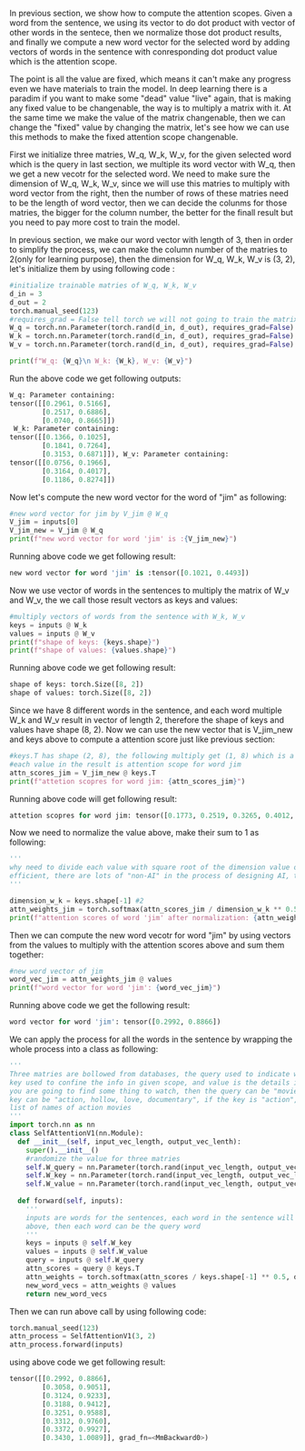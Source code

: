 In previous section, we show how to compute the attention scopes. Given a word from the sentence, we using its vector to do dot product with vector of other words in the sentece, then we normalize 
those dot product results, and finally we compute a new word vector for the selected word by adding vectors of words in the sentence with conresponding dot product value which is the attention scope.

The point is all the value are fixed, which means it can't make any progress even we have materials to train the model. In deep learning there is a paradim if you want to make some "dead" value 
"live" again, that is making any fixed value to be changenable, the way is to multiply a matrix with it. At the same time we make the value of the matrix changenable, then we can change the "fixed"
value by changing the matrix, let's see how we can use this methods to make the fixed attention scope changenable.

First we initialize three matries, W_q, W_k, W_v, for the given selected word which is the query in last section, we multiple its word vector with W_q, then we get a new vecotr for the selected word.
We need to make sure the dimension of W_q, W_k, W_v, since we will use this matries to multiply with word vector from the right, then the number of rows of these matries need to be the length of 
word vector, then we can decide the colunms for those matries, the bigger for the column number, the better for the finall result but you need to pay more cost to train the model.

In previous section, we make our word vector with length of 3, then in order to simplify the process, we can make the column number of the matries to 2(only for learning purpose), then the dimension
for W_q, W_k, W_v is (3, 2), let's initialize them by using following code :

```py
#initialize trainable matries of W_q, W_k, W_v
d_in = 3
d_out = 2
torch.manual_seed(123)
#requires_grad = False tell torch we will not going to train the matrix for now
W_q = torch.nn.Parameter(torch.rand(d_in, d_out), requires_grad=False)
W_k = torch.nn.Parameter(torch.rand(d_in, d_out), requires_grad=False)
W_v = torch.nn.Parameter(torch.rand(d_in, d_out), requires_grad=False)

print(f"W_q: {W_q}\n W_k: {W_k}, W_v: {W_v}")
```

Run the above code we get following outputs:

```py
W_q: Parameter containing:
tensor([[0.2961, 0.5166],
        [0.2517, 0.6886],
        [0.0740, 0.8665]])
 W_k: Parameter containing:
tensor([[0.1366, 0.1025],
        [0.1841, 0.7264],
        [0.3153, 0.6871]]), W_v: Parameter containing:
tensor([[0.0756, 0.1966],
        [0.3164, 0.4017],
        [0.1186, 0.8274]])
```
Now let's compute the new word vector for the word of "jim" as following:

```py
#new word vector for jim by V_jim @ W_q
V_jim = inputs[0]
V_jim_new = V_jim @ W_q
print(f"new word vector for word 'jim' is :{V_jim_new}")
```
Running above code we get following result:

```py
new word vector for word 'jim' is :tensor([0.1021, 0.4493])
```

Now we use vector of words in the sentences to multiply the matrix of W_v and W_v, the we call those result vectors as keys and  values:

```py
#multiply vectors of words from the sentence with W_k, W_v
keys = inputs @ W_k
values = inputs @ W_v
print(f"shape of keys: {keys.shape}")
print(f"shape of values: {values.shape}")
```
Running above code we get following result:

```py
shape of keys: torch.Size([8, 2])
shape of values: torch.Size([8, 2])
```
Since we have 8 different words in the sentence, and each word multiple W_k and W_v result in vector of length 2, therefore the shape of keys and values have shape (8, 2). Now we can use the new
vector that is V_jim_new and keys above to compute a attention score just like previous section:

```py
#keys.T has shape (2, 8), the following multiply get (1, 8) which is a vector with length of 8,
#each value in the result is attention scope for word jim
attn_scores_jim = V_jim_new @ keys.T
print(f"attetion scopres for word jim: {attn_scores_jim}")
```
Running above code will get following result:

```py
attetion scopres for word jim: tensor([0.1773, 0.2519, 0.3265, 0.4012, 0.4758, 0.5504, 0.6250, 0.6996])
```

Now we need to normalize the value above, make their sum to 1 as following:

```py
'''
why need to divide each value with square root of the dimension value of W_k? This is some kind of art, by doing this can make the trainning process more 
efficient, there are lots of "non-AI" in the process of designing AI, the purpose of it is to avoid small gradients which will greatly slow down the progress of traning 
'''

dimension_w_k = keys.shape[-1] #2
attn_weights_jim = torch.softmax(attn_scores_jim / dimension_w_k ** 0.5, dim = -1)
print(f"attention scores of word 'jim' after normalization: {attn_weights_jim}")
```
Then we can compute the new word vecotr for word "jim" by using vectors from the values to multiply with the attention scores above and sum them together:

```py
#new word vector of jim
word_vec_jim = attn_weights_jim @ values
print(f"word vector for word 'jim': {word_vec_jim}")
```
Running above code we get the following result:

```py
word vector for word 'jim': tensor([0.2992, 0.8866])
```

We can apply the process for all the words in the sentence by wrapping the whole process into a class as following:
```py
'''
Three matries are bollowed from databases, the query used to indicate what you are looking for,
key used to confine the info in given scope, and value is the details in the given scope. For example
you are going to find some thing to watch, then the query can be "movie", the selections for 
key can be "action, hollow, love, documentary", if the key is "action", then the value can be 
list of names of action movies
'''
import torch.nn as nn
class SelfAttentionV1(nn.Module):
  def __init__(self, input_vec_length, output_vec_lenth):
    super().__init__()
    #randomize the value for three matries
    self.W_query = nn.Parameter(torch.rand(input_vec_length, output_vec_lenth))
    self.W_key = nn.Parameter(torch.rand(input_vec_length, output_vec_lenth))
    self.W_value = nn.Parameter(torch.rand(input_vec_length, output_vec_lenth))
  
  def forward(self, inputs):
    '''
    inputs are words for the sentences, each word in the sentence will go through the process
    above, then each word can be the query word
    '''
    keys = inputs @ self.W_key
    values = inputs @ self.W_value
    query = inputs @ self.W_query
    attn_scores = query @ keys.T
    attn_weights = torch.softmax(attn_scores / keys.shape[-1] ** 0.5, dim = -1)
    new_word_vecs = attn_weights @ values
    return new_word_vecs
```
Then we can run above call by using following code:

```py
torch.manual_seed(123)
attn_process = SelfAttentionV1(3, 2)
attn_process.forward(inputs)
```
using above code we get following result:

```py
tensor([[0.2992, 0.8866],
        [0.3058, 0.9051],
        [0.3124, 0.9233],
        [0.3188, 0.9412],
        [0.3251, 0.9588],
        [0.3312, 0.9760],
        [0.3372, 0.9927],
        [0.3430, 1.0089]], grad_fn=<MmBackward0>)
```


